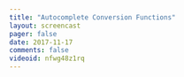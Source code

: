 ```yaml
---
title: "Autocomplete Conversion Functions"
layout: screencast 
pager: false
date: 2017-11-17
comments: false
videoid: nfwg48z1rq
---
```

